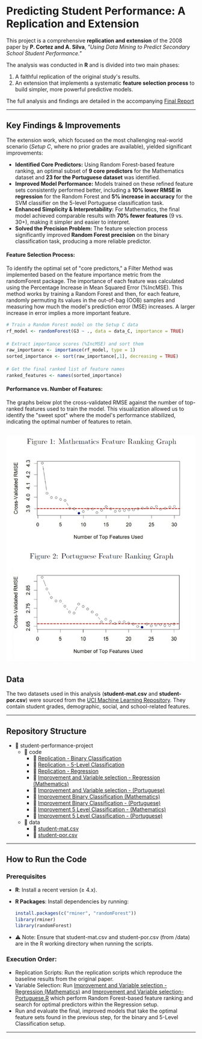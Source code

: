 # Predicting Student Performance: A Replication and Extension  

This project is a comprehensive **replication and extension** of the 2008 paper by **P. Cortez and A. Silva**, *"Using Data Mining to Predict Secondary School Student Performance."*  

The analysis was conducted in **R** and is divided into two main phases:  
1. A faithful replication of the original study's results.  
2. An extension that implements a systematic **feature selection process** to build simpler, more powerful predictive models.

The full analysis and findings are detailed in the accompanying [Final Report](./Student-Performance-Project/Final_Report.pdf)

---

## Key Findings & Improvements  

The extension work, which focused on the most challenging real-world scenario (*Setup C*, where no prior grades are available), yielded significant improvements:  

- **Identified Core Predictors:** Using Random Forest-based feature ranking, an optimal subset of **9 core predictors** for the Mathematics dataset and **23 for the Portuguese dataset** was identified.
- **Improved Model Performance:** Models trained on these refined feature sets consistently performed better, including a **10% lower RMSE in regression** for the Random Forest and **5% increase in accuracy** for the SVM classifier on the 5-level Portuguese classification task.  
- **Enhanced Simplicity & Interpretability:** For Mathematics, the final model achieved comparable results with **70% fewer features** (9 vs. 30+), making it simpler and easier to interpret.  
- **Solved the Precision Problem:** The feature selection process significantly improved **Random Forest precision** on the binary classification task, producing a more reliable predictor.

#### Feature Selection Process:
To identify the optimal set of "core predictors," a Filter Method was implemented based on the feature importance metric from the randomForest package. The importance of each feature was calculated using the Percentage Increase in Mean Squared Error (%IncMSE). This method works by training a Random Forest and then, for each feature, randomly permuting its values in the out-of-bag (OOB) samples and measuring how much the model's prediction error (MSE) increases. A larger increase in error implies a more important feature.  

 ```R
# Train a Random Forest model on the Setup C data
rf_model <- randomForest(G3 ~ ., data = data_C, importance = TRUE)

# Extract importance scores (%IncMSE) and sort them
raw_importance <- importance(rf_model, type = 1)
sorted_importance <- sort(raw_importance[,1], decreasing = TRUE)

# Get the final ranked list of feature names
ranked_features <- names(sorted_importance)
```
#### Performance vs. Number of Features:
The graphs below plot the cross-validated RMSE against the number of top-ranked features used to train the model. This visualization allowed us to identify the "sweet spot" where the model's performance stabilized, indicating the optimal number of features to retain.  

![RMSE vs Top Features](./Student-Performance-Project/top_features_graph.png)
---

## Data  

The two datasets used in this analysis (**student-mat.csv** and **student-por.csv**) were sourced from the [UCI Machine Learning Repository](https://archive.ics.uci.edu/ml/datasets/student+performance). They contain student grades, demographic, social, and school-related features.  

---
## Repository Structure  

- 📁 student-performance-project  
  - 📁 code  
    - 📄 [Replication - Binary Classification](./Student-Performance-Project/code/Replication%20Binary%20Classification.R)  
    - 📄 [Replication - 5-Level Classification](./Student-Performance-Project/code/Replication%20Binary%20Classification.R)
    - 📄 [Replication - Regression](./Student-Performance-Project/code/Replication%20Regression.R)
    - 📄 [Improvement and Variable selection - Regression (Mathematics)](./Student-Performance-Project/code/Improvement%20Regression%20and%20Variable%20selection%20-%20Mathematics.R)  
    - 📄 [Improvement and Variable selection - (Portuguese)](./Student-Performance-Project/code/Improvement%20Regression%20and%20Variable%20selection%20-%20Portuguese.R)  
    - 📄 [Improvement Binary Classification (Mathematics)](./Student-Performance-Project/code/Improvement%20Binary%20Classification%20-%20Mathematics.R)  
    - 📄 [Improvement Binary Classification - (Portuguese)](./Student-Performance-Project/code/Improvement%20Binary%20Classification%20-%20Portuguese.R)  
    - 📄 [Improvement 5 Level Classification - (Mathematics)](./Student-Performance-Project/code/Improvement%205%20Level%20Classificiation%20-%20Mathematics.R)  
    - 📄 [Improvement 5 Level Classification - (Portuguese)](./Student-Performance-Project/code/Improvement%205%20Level%20Classification%20-%20Portuguese.R)  
  - 📁 data  
    - 📄 [student-mat.csv](./Student-Performance-Project/data/student-mat.csv)  
    - 📄 [student-por.csv](./Student-Performance-Project/data/student-por.csv)  
---
## How to Run the Code  

### Prerequisites  

- **R**: Install a recent version (≥ 4.x).  
- **R Packages**: Install dependencies by running:
  
  ```R
  install.packages(c("rminer", "randomForest"))
  library(rminer)
  library(randomForest)
- ⚠ Note: Ensure that student-mat.csv and student-por.csv (from /data) are in the R working directory when running the scripts.
  
### Execution Order:  
- Replication Scripts: Run the replication scripts which reproduce the baseline results from the original paper.
- Variable Selection: Run [Improvement and Variable selection - Regression (Mathematics)](./Student-Performance-Project/code/Improvement%20Regression%20and%20Variable%20selection%20-%20Mathematics.R) and [Improvement and Variable selection- Portuguese.R](./Student-Performance-Project/code/Improvement%20Regression%20and%20Variable%20selection%20-%20Portuguese.R) which perform Random Forest-based feature ranking and search for optimal predictors within the Regression setup.
- Run and evaluate the final, improved models that take the optimal feature sets found in the previous step, for the binary and 5-Level Classification setup.
---

